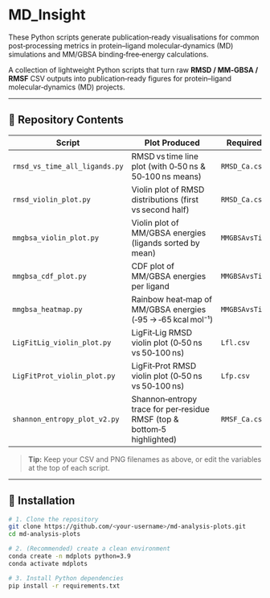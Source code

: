 # MD_Insight
These Python scripts generate publication‑ready visualisations for common post‑processing metrics in protein–ligand molecular‑dynamics (MD) simulations and MM/GBSA binding‑free‑energy calculations.


A collection of lightweight Python scripts that turn raw **RMSD / MM‑GBSA / RMSF** CSV outputs into publication‑ready figures for protein–ligand molecular‑dynamics (MD) projects.

---

## 📂 Repository Contents

| Script | Plot Produced | Required CSV | Output PNG |
| ------ | ------------- | ------------ | ---------- |
| `rmsd_vs_time_all_ligands.py` | RMSD vs time line plot (with 0‑50 ns & 50‑100 ns means) | `RMSD_Ca.csv` | `rmsd_vs_time_all_ligands.png` |
| `rmsd_violin_plot.py` | Violin plot of RMSD distributions (first vs second half) | `RMSD_Ca.csv` | `rmsd_violin_plot_exclude_frame0.png` |
| `mmgbsa_violin_plot.py` | Violin plot of MM/GBSA energies (ligands sorted by mean) | `MMGBSAvsTime.csv` | `mmgbsa_violin_plot.png` |
| `mmgbsa_cdf_plot.py` | CDF plot of MM/GBSA energies per ligand | `MMGBSAvsTime.csv` | `mmgbsa_cdf_plot.png` |
| `mmgbsa_heatmap.py` | Rainbow heat‑map of MM/GBSA energies (‑95 → ‑65 kcal mol⁻¹) | `MMGBSAvsTime.csv` | `mmgbsa_rainbow_heatmap.png` |
| `LigFitLig_violin_plot.py` | LigFit‑Lig RMSD violin plot (0‑50 ns vs 50‑100 ns) | `Lfl.csv` | `lfl_violin_plot_exclude_frame0.png` |
| `LigFitProt_violin_plot.py` | LigFit‑Prot RMSD violin plot (0‑50 ns vs 50‑100 ns) | `Lfp.csv` | `lfp_violin_plot_exclude_frame0.png` |
| `shannon_entropy_plot_v2.py` | Shannon‑entropy trace for per‑residue RMSF (top & bottom‑5 highlighted) | `RMSF_Ca.csv` | `shannon_entropy_plot_fixed.png` |

> **Tip:** Keep your CSV and PNG filenames as above, or edit the variables at the top of each script.

---

## 🔧 Installation

```bash
# 1. Clone the repository
git clone https://github.com/<your‑username>/md‑analysis‑plots.git
cd md‑analysis‑plots

# 2. (Recommended) create a clean environment
conda create -n mdplots python=3.9
conda activate mdplots

# 3. Install Python dependencies
pip install -r requirements.txt


